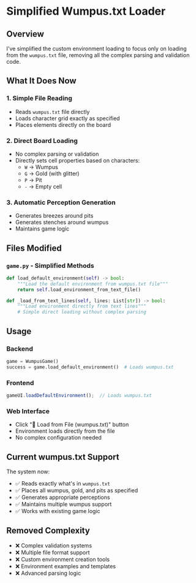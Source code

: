 # Simplified Wumpus.txt Loader

## Overview
I've simplified the custom environment loading to focus only on loading from the `wumpus.txt` file, removing all the complex parsing and validation code.

## What It Does Now

### 1. **Simple File Reading**
- Reads `wumpus.txt` file directly
- Loads character grid exactly as specified
- Places elements directly on the board

### 2. **Direct Board Loading**
- No complex parsing or validation
- Directly sets cell properties based on characters:
  - `W` → Wumpus
  - `G` → Gold (with glitter)
  - `P` → Pit
  - `-` → Empty cell

### 3. **Automatic Perception Generation**
- Generates breezes around pits
- Generates stenches around wumpus
- Maintains game logic

## Files Modified

### `game.py` - Simplified Methods
```python
def load_default_environment(self) -> bool:
    """Load the default environment from wumpus.txt file"""
    return self.load_environment_from_text_file()

def _load_from_text_lines(self, lines: List[str]) -> bool:
    """Load environment directly from text lines"""
    # Simple direct loading without complex parsing
```

## Usage

### Backend
```python
game = WumpusGame()
success = game.load_default_environment()  # Loads wumpus.txt
```

### Frontend
```javascript
gameUI.loadDefaultEnvironment();  // Loads wumpus.txt
```

### Web Interface
- Click "📁 Load from File (wumpus.txt)" button
- Environment loads directly from the file
- No complex configuration needed

## Current wumpus.txt Support

The system now:
- ✅ Reads exactly what's in `wumpus.txt`
- ✅ Places all wumpus, gold, and pits as specified
- ✅ Generates appropriate perceptions
- ✅ Maintains multiple wumpus support
- ✅ Works with existing game logic

## Removed Complexity
- ❌ Complex validation systems
- ❌ Multiple file format support
- ❌ Custom environment creation tools
- ❌ Environment examples and templates
- ❌ Advanced parsing logic
